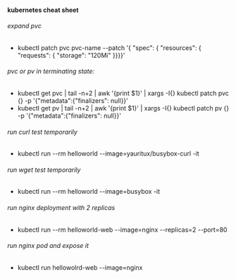 #### kubernetes cheat sheet

###### expand pvc
- kubectl patch pvc pvc-name --patch '{ "spec": { "resources": { "requests": { "storage": "120Mi" }}}}'


###### pvc or pv in terminating state:
- kubectl get pvc | tail -n+2 | awk '{print $1}' | xargs -I{} kubectl patch pvc {} -p '{"metadata":{"finalizers": null}}'
- kubectl get pv | tail -n+2 | awk '{print $1}' | xargs -I{} kubectl patch pv {} -p '{"metadata":{"finalizers": null}}'

###### run curl test temporarily
- kubectl run --rm helloworld --image=yauritux/busybox-curl -it

###### run wget test temporarily
- kubectl run --rm helloworld --image=busybox -it

###### run nginx deployment with 2 replicas
- kubectl run --rm helloworld-web --image=nginx --replicas=2 --port=80

###### run nginx pod and expose it
- kubectl run hellowolrd-web --image=nginx
